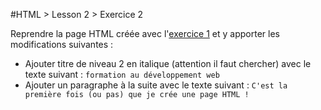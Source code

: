 #HTML > Lesson 2 > Exercice 2

Reprendre la page HTML créée avec l'[exercice 1](https://github.com/blank-project/_blank-exercises/tree/master/exercises/html/lesson2/exercise1) et y apporter les modifications suivantes :
* Ajouter titre de niveau 2 en italique (attention il faut chercher) avec le texte suivant :
`formation au développement web`
* Ajouter un paragraphe à la suite avec le texte suivant : `C'est la première fois (ou pas) que je crée une page HTML !`
